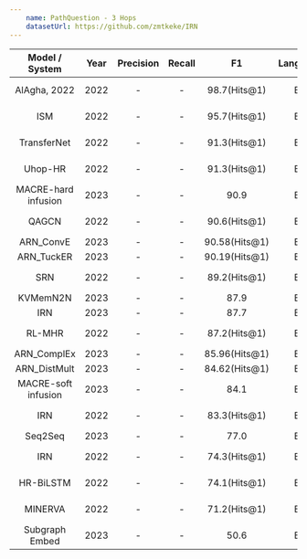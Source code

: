 ```yaml
---
    name: PathQuestion - 3 Hops
    datasetUrl: https://github.com/zmtkeke/IRN
---
```



|   Model / System    | Year | Precision | Recall |      F1       | Language |                            Reported by                            |
|:-------------------:|:----:|:---------:|:------:|:-------------:|:--------:|:-----------------------------------------------------------------:|
|    AlAgha, 2022     | 2022 |     -     |   -    | 98.7(Hits@1)  |    EN    |    [AlAgha, 2022](https://ieeexplore.ieee.org/stamp/stamp.jsp?arnumber=9834917)   |
|         ISM         | 2022 |     -     |   -    | 95.7(Hits@1)  |    EN    |    [AlAgha, 2022](https://ieeexplore.ieee.org/stamp/stamp.jsp?arnumber=9834917)             |
|     TransferNet     | 2022 |     -     |   -    | 91.3(Hits@1)  |    EN    |    [AlAgha, 2022](https://ieeexplore.ieee.org/stamp/stamp.jsp?arnumber=9834917)   |
|       Uhop-HR       | 2022 |     -     |   -    | 91.3(Hits@1)  |    EN    |    [AlAgha, 2022](https://ieeexplore.ieee.org/stamp/stamp.jsp?arnumber=9834917)   |
|  MACRE-hard infusion   | 2023 |     -      |    -    |     90.9      |    EN    |      [Xu et al.](https://link.springer.com/chapter/10.1007/978-3-031-30672-3_40)      |
|        QAGCN        | 2022 |     -     |   -    | 90.6(Hits@1)  |    EN    |            [Wang et al.](https://arxiv.org/pdf/2206.01818.pdf)             |
|      ARN_ConvE      | 2023 |     -      |    -    | 90.58(Hits@1) |    EN    |              [Cui et al.](https://www.sciencedirect.com/science/article/abs/pii/S0020025522013317)               |
|     ARN_TuckER      | 2023 |     -      |    -    | 90.19(Hits@1) |    EN    |              [Cui et al.](https://www.sciencedirect.com/science/article/abs/pii/S0020025522013317)               |
|         SRN         | 2022 |     -     |   -    | 89.2(Hits@1)  |    EN    |            [Wang et al.](https://arxiv.org/pdf/2206.01818.pdf)             |
|      KVMemN2N       | 2023 |     -      |    -    |     87.9      |    EN    |      [Xu et al.](https://link.springer.com/chapter/10.1007/978-3-031-30672-3_40)      |
|         IRN         | 2023 |     -      |    -    |     87.7      |    EN    |      [Xu et al.](https://link.springer.com/chapter/10.1007/978-3-031-30672-3_40)      |
|       RL-MHR        | 2022 |     -     |   -    | 87.2(Hits@1)  |    EN    |    [AlAgha, 2022](https://ieeexplore.ieee.org/stamp/stamp.jsp?arnumber=9834917)   |
|     ARN_ComplEx     | 2023 |     -      |    -    | 85.96(Hits@1) |    EN    |              [Cui et al.](https://www.sciencedirect.com/science/article/abs/pii/S0020025522013317)               |
|    ARN_DistMult     | 2023 |     -     |   -    | 84.62(Hits@1) |    EN    |              [Cui et al.](https://www.sciencedirect.com/science/article/abs/pii/S0020025522013317)               |
| MACRE-soft infusion | 2023 |     -      |    -    |     84.1      |    EN    |      [Xu et al.](https://link.springer.com/chapter/10.1007/978-3-031-30672-3_40)      |
|         IRN         | 2022 |     -     |   -    | 83.3(Hits@1)  |    EN    |            [Wang et al.](https://arxiv.org/pdf/2206.01818.pdf)             |
|       Seq2Seq       | 2023 |     -      |    -    |     77.0      |    EN    |      [Xu et al.](https://link.springer.com/chapter/10.1007/978-3-031-30672-3_40)      |
|         IRN         | 2022 |     -     |   -    | 74.3(Hits@1)  |    EN    |    [AlAgha, 2022](https://ieeexplore.ieee.org/stamp/stamp.jsp?arnumber=9834917)   |
|      HR-BiLSTM      | 2022 |     -     |   -    | 74.1(Hits@1)  |    EN    |    [AlAgha, 2022](https://ieeexplore.ieee.org/stamp/stamp.jsp?arnumber=9834917)   |
|       MINERVA       | 2022 |     -     |   -    | 71.2(Hits@1)  |    EN    |            [Wang et al.](https://arxiv.org/pdf/2206.01818.pdf)             |
|   Subgraph Embed    | 2023 |     -      |    -    |     50.6      |    EN    |      [Xu et al.](https://link.springer.com/chapter/10.1007/978-3-031-30672-3_40)      |